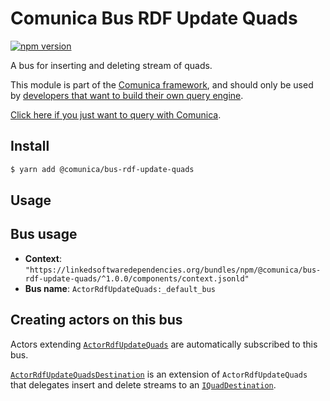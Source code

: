 # Comunica Bus RDF Update Quads

[![npm version](https://badge.fury.io/js/%40comunica%2Fbus-rdf-update-quads.svg)](https://www.npmjs.com/package/@comunica/bus-rdf-update-quads)

A bus for inserting and deleting stream of quads.

This module is part of the [Comunica framework](https://github.com/comunica/comunica),
and should only be used by [developers that want to build their own query engine](https://comunica.dev/docs/modify/).

[Click here if you just want to query with Comunica](https://comunica.dev/docs/query/).

## Install

```bash
$ yarn add @comunica/bus-rdf-update-quads
```

## Usage

## Bus usage

* **Context**: `"https://linkedsoftwaredependencies.org/bundles/npm/@comunica/bus-rdf-update-quads/^1.0.0/components/context.jsonld"`
* **Bus name**: `ActorRdfUpdateQuads:_default_bus`

## Creating actors on this bus

Actors extending [`ActorRdfUpdateQuads`](https://comunica.github.io/comunica/classes/bus_rdf_update_quads.actorrdfupdatequads.html) are automatically subscribed to this bus.

[`ActorRdfUpdateQuadsDestination`](https://comunica.github.io/comunica/classes/bus_rdf_update_quads.actorrdfupdatequadsdestination.html) is an extension of `ActorRdfUpdateQuads`
that delegates insert and delete streams to an [`IQuadDestination`](https://comunica.github.io/comunica/classes/bus_rdf_update_quads.iquaddestination.html).
